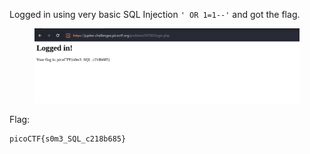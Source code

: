 Logged in using very basic SQL Injection `' OR 1=1--'` and got the flag.

<figure><img src="./flag.png"></figure>

Flag:
```
picoCTF{s0m3_SQL_c218b685}
```